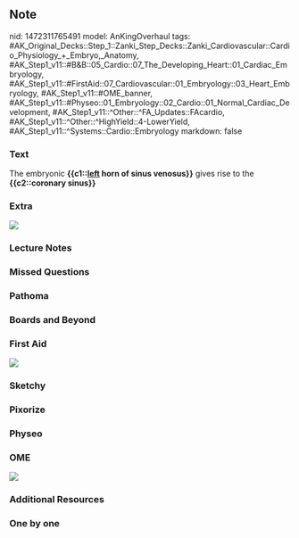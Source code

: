 ## Note
nid: 1472311765491
model: AnKingOverhaul
tags: #AK_Original_Decks::Step_1::Zanki_Step_Decks::Zanki_Cardiovascular::Cardio_Physiology_+_Embryo,_Anatomy, #AK_Step1_v11::#B&B::05_Cardio::07_The_Developing_Heart::01_Cardiac_Embryology, #AK_Step1_v11::#FirstAid::07_Cardiovascular::01_Embryology::03_Heart_Embryology, #AK_Step1_v11::#OME_banner, #AK_Step1_v11::#Physeo::01_Embryology::02_Cardio::01_Normal_Cardiac_Development, #AK_Step1_v11::^Other::^FA_Updates::FAcardio, #AK_Step1_v11::^Other::^HighYield::4-LowerYield, #AK_Step1_v11::^Systems::Cardio::Embryology
markdown: false

### Text
<div>
  <div>
    The embryonic <b>{{c1::<u>left</u> horn of sinus venosus}}</b>
    gives rise to the <b>{{c2::coronary sinus}}</b>
  </div>
</div>

### Extra
<img src="paste-364689968071038.jpg">

### Lecture Notes


### Missed Questions


### Pathoma


### Boards and Beyond


### First Aid
<img src="paste-480310487679704.jpg">

### Sketchy


### Pixorize


### Physeo


### OME
<div class="ome-widget">
  <a href="https://onlinemeded.org?ref=anki"><img src=
  "_OME_AnkiFlashcards_General_7.png"></a>
</div>

### Additional Resources


### One by one


